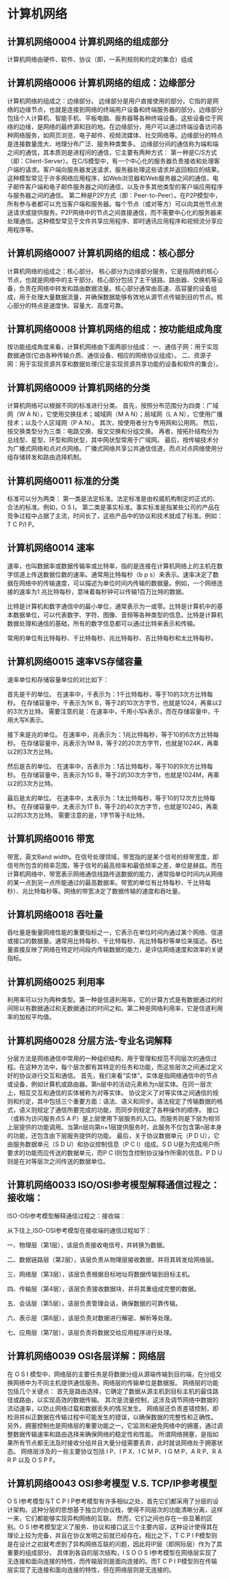 # 计算机网络

## 计算机网络0004 计算机网络的组成部分
计算机网络由硬件、软件、协议（即，一系列规则和约定的集合）组成

## 计算机网络0006 计算机网络的组成：边缘部分

计算机网络的组成之：边缘部分。
边缘部分是用户直接使用的部分。它指的是网络的边缘节点，也就是连接到网络的终端用户设备和终端服务器的部分。边缘部分包括个人计算机、智能手机、平板电脑、服务器等各种终端设备。这些设备位于网络的边缘，是网络的最终源和目的地。在边缘部分，用户可以通过终端设备访问各种网络服务，如网页浏览、电子邮件、视频流媒体、社交网络等。边缘部分的特点是连接数量庞大、地理分布广泛、服务种类繁多。
边缘部分间的通信称为端和端之间的通信，其本质则是进程间的通信，它主要有两种方式：
第一种是C/S方式（即：Client-Server）。在C/S模型中，有一个中心化的服务器负责接收和处理客户端的请求。客户端向服务器发送请求，服务器处理这些请求并返回相应的结果。这种模型常见于许多网络应用程序，如Web浏览器和Web服务器之间的通信，电子邮件客户端和电子邮件服务器之间的通信，以及许多其他类型的客户端应用程序与服务器之间的通信。
第二种是P2P方式（即：Peer-to-Peer）。在P2P模型中，所有参与者都可以充当客户端和服务器。每个节点（或对等方）可以向其他节点发送请求或提供服务。P2P网络中的节点之间直接通信，而不需要中心化的服务器来处理通信。这种模型常见于文件共享应用程序、即时通讯应用程序和视频流分享应用程序等。

## 计算机网络0007 计算机网络的组成：核心部分
计算机网络的组成之：核心部分。
核心部分为边缘部分服务，它是指网络的核心节点，也就是网络中的主干部分。核心部分包括了主干链路、路由器、交换机等设备，负责在网络中转发和路由数据流量。核心部分通常由高速、高容量的设备组成，用于处理大量数据流量，并确保数据能够有效地从源节点传输到目的节点。核心部分的特点是速度快、容量大、高度可靠。

## 计算机网络0008 计算机网络的组成：按功能组成角度

按功能组成角度来看，计算机网络由下面两部分组成：
一、通信子网：用于实现数据通信(它由各种传输介质、通信设备、相应的网络协议组成）。
二、资源子网：用于实现资源共享和数据处理(它是实现资源共享功能的设备和软件的集合）。

## 计算机网络0009 计算机网络的分类
计算机网络可以根据不同的标准进行分类。
首先，按照分布范围分为四类：广域网（W A N），它使用交换技术；城域网（M A N）；局域网（L A N），它使用广播技术；以及个人区域网（P A N）。
其次，按使用者分为专用网和公用网。
然后，按交换类型分为三类：电路交换、报文交换和分组交换。
再者，按拓扑结构分为总线型、星型、环型和网状型，其中网状型常用于广域网。
最后，按传输技术分为广播式网络和点对点网络。广播式网络共享公共通信信道，而点对点网络使用分组存储转发和路由选择机制。
## 计算机网络0011 标准的分类
标准可以分为两类：
第一类是法定标准。法定标准是由权威机构制定的正式的、合法的标准。例如，O S I。
第二类是事实标准。事实标准是指某些公司的产品在竞争过程中占据了主流，时间长了，这些产品中的协议和技术就成了标准。例如：T C P/I P。
## 计算机网络0014 速率

速率，也叫数据率或数据传输率或比特率，指的是连接在计算机网络上的主机在数字信道上传送数据位数的速率。通常用比特每秒（b p s）来表示。速率决定了数据在网络中的传输速度，可以描述为单位时间内传输的数据量。例如，一个网络连接的速率为1 兆比特每秒，意味着每秒钟可以传输1百万比特的数据。

比特是计算机和数字通信中的最小单位，通常表示为一或零。比特是计算机中的基本数据单位，可以代表数字、字符、图像、音频等各种类型的信息。比特是计算机数据处理和通信的基础，所有的数字信息都可以通过比特来表示和传输。

常用的单位有比特每秒、千比特每秒、兆比特每秒、吉比特每秒和太比特每秒。

## 计算机网络0015 速率VS存储容量
速率单位和存储容量单位的对比如下：

首先是千的单位。
在速率中，千表示为：1千比特每秒，等于10的3次方比特每秒。
在存储容量中，千表示为1K B，等于2的10次方字节，也就是1024，再乘以2的3次方比特。
需要注意的是：在速率中，千用小写k表示，而在存储容量中，千用大写K表示。

接下来是兆的单位。
在速率中，兆表示为：1兆比特每秒，等于10的6次方比特每秒。
在存储容量中，兆表示为1M B，等于2的20次方字节，也就是1024K，再乘以2的3次方比特。

然后是吉的单位。
在速率中，吉表示为：1吉比特每秒，等于10的9次方比特每秒。
在存储容量中，吉表示为1G B，等于2的30次方字节，也就是1024M，再乘以2的3次方比特。

最后是太的单位。
在速率中，太表示为：1太比特每秒，等于10的12次方比特每秒。
在存储容量中，太表示为1T B，等于2的40次方字节，也就是1024G，再乘以2的3次方比特。
需要注意的是，1字节等于8比特。

## 计算机网络0016 带宽
带宽，英文Band width。在信号处理领域，带宽指的是某个信号的频带宽度，即信号所包含的频率范围，等于信号的最高频率和最低频率之差，单位是赫兹。而在计算机网络中，带宽表示网络通信线路传送数据的能力，通常指单位时间内从网络的某一点到另一点所能通过的最高数据率。带宽的单位有比特每秒、千比特每秒）、兆比特每秒等。网络的带宽决定了数据传输的速度和吞吐量。

## 计算机网络0018 吞吐量
吞吐量是衡量网络性能的重要指标之一，它表示在单位时间内通过某个网络、信道或接口的数据量。通常用比特每秒、千比特每秒、兆比特每秒等单位来描述。吞吐量直接反映了网络在特定时间段内传输数据的能力，是评估网络速度和效率的关键指标。

## 计算机网络0025 利用率
利用率可以分为两种类型。第一种是信道利用率，它的计算方式是有数据通过的时间除以有数据通过和无数据通过的时间之和。第二种是网络利用率，它是信道利用率的加权平均值。

## 计算机网络0028 分层方法-专业名词解释
分层方法是网络通信中常用的一种组织结构，用于管理和规范不同层次的通信过程。在这种方法中，每个层次都有其特定的任务和功能，而这些层次之间通过定义好的协议进行交互和通信。 首先，我们来看“实体”。实体是指网络通信中的节点或设备，例如计算机或路由器。第n层中的活动元素称为n层实体。在同一层次上，相互交互和通信的实体被称为对等实体。 协议定义了对等实体之间通信的规则和约定，其中包括三个重要方面：语法、语义和同步。语法规定了传输数据的格式，语义则规定了通信所要完成的功能，而同步则规定了各种操作的顺序。 接口（或称为访问服务点S A P）是上层使用下层服务的入口。而服务则是下层为相邻上层提供的功能调用。当第n层向第n+1层提供服务时，此服务不仅包含第n层本身的功能，还包含由下层服务提供的功能。 最后，关于协议数据单元（P D U），它由服务数据单元（S D U）和协议控制信息（P C I）组成。S D U是为完成用户所要求的功能而应传送的数据单元，而P C I则包含控制协议操作所需的信息。P D U则是在对等层次之间传送的数据单位。

## 计算机网络0033 ISO/OSI参考模型解释通信过程之：**接收端**：

ISO-OSI参考模型解释通信过程之：接收端：

从下往上,ISO-OSI参考模型在接收端的通信过程如下：

一、物理层（第1层），该层负责接收电信号，并转换为数据。

二、数据链路层（第2层），该层负责从物理层接收数据，并将其转发给网络层。

三、网络层（第3层），该层负责根据目标地址将数据传输到目标主机。

四、传输层（第4层），该层负责接收数据块，并将其重组成完整的数据。

五、会话层（第5层），该层负责管理会话，确保数据的可靠传输。

六、表示层（第6层），该层负责对数据进行解密、解析等处理。

七、应用层（第7层），该层负责将数据交给应用程序进行处理。

## 计算机网络0039 OSI各层详解：**网络层**

在 O S I 模型中，网络层的主要任务是将数据分组从源端传输到目的端，在分组交换网络中为不同主机提供通信服务。网络层的传输单位是数据报。
网络层的功能包括几个关键点：
首先是路由选择，它确定了数据从源主机到目标主机的最佳路径或路由，以实现高效的数据传输。
其次是流量控制，这涉及调节网络中数据的流动速率，以防止网络过载和数据丢失的情况发生。
网络层还负责差错控制，即检测并纠正数据在传输过程中可能发生的错误，以确保数据的完整性和正确性。
另外，拥塞控制也是网络层的重要功能之一，它监测和避免网络中的拥塞，通过调整数据传输速率和路由选择来确保网络的稳定性和性能。
所谓网络拥塞，是指如果所有节点都无法及时接收分组并且大量分组需要丢弃，此时就说网络处于拥塞状态。
网络层涉及的一些主要协议包括 I P、I P X、I C M P、I G M P、A R P、R A R P 以及 O S P F。
## 计算机网络0043 OSI参考模型 V.S. TCP/IP参考模型

O S I参考模型与T C P I P参考模型有许多相似之处，首先它们都采用了分层的设计架构。这种分层的思想基于独立的协议栈，使得不同层次的功能清晰分离，这样一来，它们都能够实现异构网络的互联。
然而，它们之间也存在一些显著的区别。O S I参考模型定义了服务、协议和接口这三个主要内容，这种设计使得其在理论上较为完备，并且在协议发明之前就已经存在。相比之下，T C P I P模型则是在设计之初就考虑到了异构网络互联的问题，因此将IP层（即网际层）作为了其重要的组成部分。
具体到各自的层次结构，I S O O S I参考模型在网络层实现了无连接和面向连接的特性，而传输层则是面向连接的。而T C P I P模型则在传输层实现了无连接和面向连接的特性，但在网络层则是无连接的。